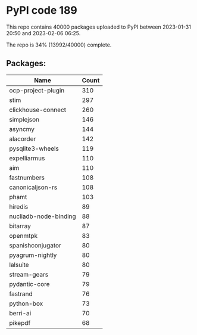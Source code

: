 # PyPI code 189

This repo contains 40000 packages uploaded to PyPI between 
2023-01-31 20:50 and 2023-02-06 06:25.

The repo is 34% (13992/40000) complete.

## Packages:

| Name  | Count |
| ----- | ----- |
| ocp-project-plugin | 310 |
| stim | 297 |
| clickhouse-connect | 260 |
| simplejson | 146 |
| asyncmy | 144 |
| alacorder | 142 |
| pysqlite3-wheels | 119 |
| expelliarmus | 110 |
| aim | 110 |
| fastnumbers | 108 |
| canonicaljson-rs | 108 |
| phamt | 103 |
| hiredis | 89 |
| nucliadb-node-binding | 88 |
| bitarray | 87 |
| openmtpk | 83 |
| spanishconjugator | 80 |
| pyagrum-nightly | 80 |
| lalsuite | 80 |
| stream-gears | 79 |
| pydantic-core | 79 |
| fastrand | 76 |
| python-box | 73 |
| berri-ai | 70 |
| pikepdf | 68 |


